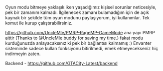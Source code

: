 Oyun modu bitmeye yaklaşık iken yaşadığımız kişisel sorunlar neticesiyle, pek bir zamanım kalmadı. İlgilenecek zamanı bulamadığım için de açık kaynak bir şekilde tüm oyun modunu paylaşıyorum, iyi kullanımlar. Tek komut ile kurup çalıştırabilirsiniz.

https://github.com/UncleMle/PMRP-RageMP-GameMode ana yapı PMRP aittir (Thanks to @UncleMle buddy for saving my time.) fakat modu kurduğunuzda anlayacaksınız ki pek bir bağlantısı kalmamış :)
Envanter sisteminde sadece kullan fonksiyonu bitirilmedi, emek etmeyecekseniz hiç indirmeyin zaten.

Backend - https://github.com/GTACity-Latest/backend
